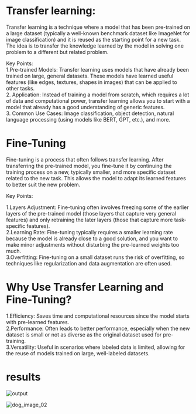 # Transfer learning:

Transfer learning is a technique where a model that has been pre-trained on a large dataset (typically a well-known benchmark dataset like ImageNet for image classification) and it is  reused as the starting point for a new task. The idea is to transfer the knowledge learned by the model in solving one problem to a different but related problem.

Key Points:<br>
1.Pre-trained Models: Transfer learning uses models that have already been trained on large, general datasets. These models have learned useful features (like edges, textures, shapes in images) that can be applied to other tasks.<br>
2. Application: Instead of training a model from scratch, which requires a lot of data and computational power, transfer learning allows you to start with a model that already has a good understanding of generic features.<br>
3. Common Use Cases: Image classification, object detection, natural language processing (using models like BERT, GPT, etc.), and more.

# Fine-Tuning

Fine-tuning is a process that often follows transfer learning. After transferring the pre-trained model, you fine-tune it by continuing the training process on a new, typically smaller, and more specific dataset related to the new task. This allows the model to adapt its learned features to better suit the new problem.

Key Points:

1.Layers Adjustment: Fine-tuning often involves freezing some of the earlier layers of the pre-trained model (those layers that capture very general features) and only retraining the later layers (those that capture more task-specific features).<br>
2.Learning Rate: Fine-tuning typically requires a smaller learning rate because the model is already close to a good solution, and you want to make minor adjustments without disturbing the pre-learned weights too much.<br>
3.Overfitting: Fine-tuning on a small dataset runs the risk of overfitting, so techniques like regularization and data augmentation are often used.

# Why Use Transfer Learning and Fine-Tuning?

1.Efficiency: Saves time and computational resources since the model starts with pre-learned features.<br>
2.Performance: Often leads to better performance, especially when the new dataset is small or not as diverse as the original dataset used for pre-training.<br>
3.Versatility: Useful in scenarios where labeled data is limited, allowing for the reuse of models trained on large, well-labeled datasets.<br>

# results
![output](https://github.com/user-attachments/assets/d38c77e2-1e68-4d60-8f6a-ff56afd17622)

![dog_image_02](https://github.com/user-attachments/assets/791e18d0-bcde-47fc-b2ab-27af37c5b254)
